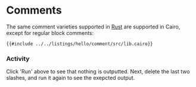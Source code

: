 # Comments

The same comment varieties supported in [Rust]((https://doc.rust-lang.org/rust-by-example/hello.html)) are supported in Cairo, except for regular block comments:

```cairo,editable
{{#include ../../listings/hello/comment/src/lib.cairo}}
```

### Activity

Click 'Run' above to see that nothing is outputted. Next, delete the last two slashes, and run it again to see the exepcted output.